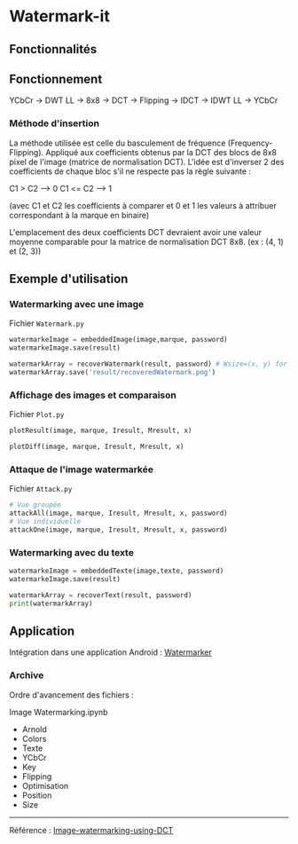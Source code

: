 # Watermark-it


## Fonctionnalités


## Fonctionnement

YCbCr -> DWT LL -> 8x8 -> DCT -> Flipping -> IDCT -> IDWT LL -> YCbCr


### Méthode d'insertion

La méthode utilisée est celle du basculement de fréquence (Frequency-Flipping). Appliqué aux coefficients obtenus par la DCT des blocs de 8x8 pixel de l'image (matrice de normalisation DCT). L'idée est d'inverser 2 des coefficients de chaque bloc s'il ne respecte pas la règle suivante :

C1 >  C2 --> 0
C1 <= C2 --> 1

(avec C1 et C2 les coefficients à comparer et 0 et 1 les valeurs à attribuer correspondant à la marque en binaire)

L'emplacement des deux coefficients DCT devraient avoir une valeur moyenne comparable pour la matrice de normalisation DCT 8x8. (ex : (4, 1) et (2, 3))


## Exemple d'utilisation

### Watermarking avec une image
Fichier `Watermark.py`
```python
watermarkeImage = embeddedImage(image,marque, password) 
watermarkeImage.save(result)

watermarkArray = recoverWatermark(result, password) # Wsize=(x, y) for specific mark
watermarkArray.save('result/recoveredWatermark.png')
```

### Affichage des images et comparaison
Fichier `Plot.py`
```python
plotResult(image, marque, Iresult, Mresult, x)

plotDiff(image, marque, Iresult, Mresult, x) 
```
### Attaque de l'image watermarkée
Fichier `Attack.py`
```python
# Vue groupée
attackAll(image, marque, Iresult, Mresult, x, password)
# Vue individuelle
attackOne(image, marque, Iresult, Mresult, x, password)
```

### Watermarking avec du texte
```python
watermarkeImage = embeddedTexte(image,texte, password)
watermarkeImage.save(result)

watermarkArray = recoverText(result, password)
print(watermarkArray)
```

## Application

Intégration dans une application Android : [Watermarker](https://github.com/Skelrin/Watermarker)


### Archive

Ordre d'avancement des fichiers : 

Image Watermarking.ipynb
- Arnold
- Colors
- Texte
- YCbCr
- Key
- Flipping
- Optimisation
- Position
- Size


---

Référence : 
[Image-watermarking-using-DCT](https://github.com/voilentKiller0/Image-watermarking-using-DCT)
